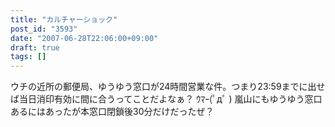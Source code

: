 ```yaml
---
title: "カルチャーショック"
post_id: "3593"
date: "2007-06-28T22:06:00+09:00"
draft: true
tags: []
---
```



ウチの近所の郵便局、ゆうゆう窓口が24時間営業な件。つまり23:59までに出せば当日消印有効に間に合うってことだよなぁ？ ｳﾏｰ(ﾟдﾟ ) 嵐山にもゆうゆう窓口あるにはあったが本窓口閉鎖後30分だけだったぜ？
